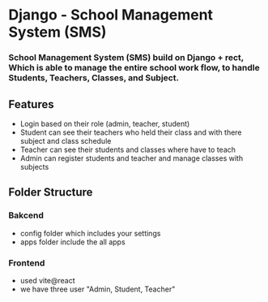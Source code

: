 # Django - School Management System (SMS)

### School Management System (SMS) build on Django + rect, Which is able to manage the entire school work flow, to handle Students, Teachers, Classes, and Subject.

## Features
* Login based on their role (admin, teacher, student)
* Student can see their teachers who held their class and with there subject and class schedule
* Teacher can see their students and classes where have to teach
* Admin can register students and teacher and manage classes with subjects

## Folder Structure 
### Bakcend 
* config folder which includes your settings
* apps folder include the all apps

### Frontend
* used vite@react
* we have three user "Admin, Student, Teacher"
